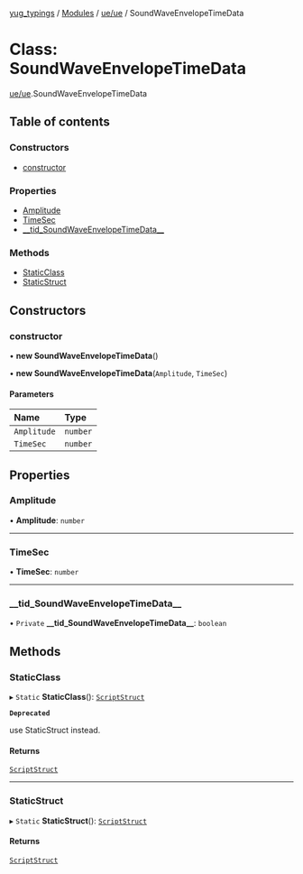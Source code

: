 [yug_typings](../README.md) / [Modules](../modules.md) / [ue/ue](../modules/ue_ue.md) / SoundWaveEnvelopeTimeData

# Class: SoundWaveEnvelopeTimeData

[ue/ue](../modules/ue_ue.md).SoundWaveEnvelopeTimeData

## Table of contents

### Constructors

- [constructor](ue_ue.SoundWaveEnvelopeTimeData.md#constructor)

### Properties

- [Amplitude](ue_ue.SoundWaveEnvelopeTimeData.md#amplitude)
- [TimeSec](ue_ue.SoundWaveEnvelopeTimeData.md#timesec)
- [\_\_tid\_SoundWaveEnvelopeTimeData\_\_](ue_ue.SoundWaveEnvelopeTimeData.md#__tid_soundwaveenvelopetimedata__)

### Methods

- [StaticClass](ue_ue.SoundWaveEnvelopeTimeData.md#staticclass)
- [StaticStruct](ue_ue.SoundWaveEnvelopeTimeData.md#staticstruct)

## Constructors

### constructor

• **new SoundWaveEnvelopeTimeData**()

• **new SoundWaveEnvelopeTimeData**(`Amplitude`, `TimeSec`)

#### Parameters

| Name | Type |
| :------ | :------ |
| `Amplitude` | `number` |
| `TimeSec` | `number` |

## Properties

### Amplitude

• **Amplitude**: `number`

___

### TimeSec

• **TimeSec**: `number`

___

### \_\_tid\_SoundWaveEnvelopeTimeData\_\_

• `Private` **\_\_tid\_SoundWaveEnvelopeTimeData\_\_**: `boolean`

## Methods

### StaticClass

▸ `Static` **StaticClass**(): [`ScriptStruct`](ue_ue.ScriptStruct.md)

**`Deprecated`**

use StaticStruct instead.

#### Returns

[`ScriptStruct`](ue_ue.ScriptStruct.md)

___

### StaticStruct

▸ `Static` **StaticStruct**(): [`ScriptStruct`](ue_ue.ScriptStruct.md)

#### Returns

[`ScriptStruct`](ue_ue.ScriptStruct.md)
